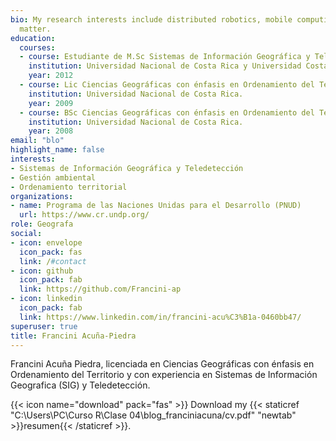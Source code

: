 ```yaml
---
bio: My research interests include distributed robotics, mobile computing and programmable
  matter.
education:
  courses:
  - course: Estudiante de M.Sc Sistemas de Información Geográfica y Teledetección 
    institution: Universidad Nacional de Costa Rica y Universidad Costa Rica
    year: 2012
  - course: Lic Ciencias Geográficas con énfasis en Ordenamiento del Territorio
    institution: Universidad Nacional de Costa Rica.
    year: 2009
  - course: BSc Ciencias Geográficas con énfasis en Ordenamiento del Territorio
    institution: Universidad Nacional de Costa Rica.
    year: 2008
email: "blo"
highlight_name: false
interests:
- Sistemas de Información Geográfica y Teledetección
- Gestión ambiental
- Ordenamiento territorial
organizations:
- name: Programa de las Naciones Unidas para el Desarrollo (PNUD)
  url: https://www.cr.undp.org/
role: Geografa 
social:
- icon: envelope
  icon_pack: fas
  link: /#contact
- icon: github
  icon_pack: fab
  link: https://github.com/Francini-ap
- icon: linkedin
  icon_pack: fab
  link: https://www.linkedin.com/in/francini-acu%C3%B1a-0460bb47/
superuser: true
title: Francini Acuña-Piedra
---
```


Francini Acuña Piedra, licenciada en Ciencias Geográficas con énfasis en Ordenamiento del Territorio y con experiencia en  Sistemas de Información Geografica (SIG) y Teledetección. 


{{< icon name="download" pack="fas" >}} Download my {{< staticref "C:\Users\PC\Curso R\Clase 04\blog_franciniacuna/cv.pdf" "newtab" >}}resumen{{< /staticref >}}.
